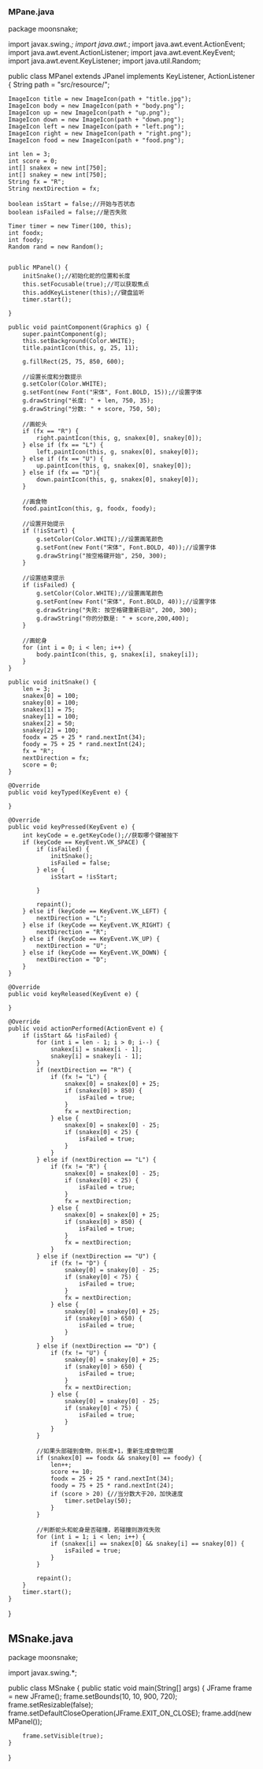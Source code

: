 ### MPane.java

package moonsnake;

import javax.swing.*;
import java.awt.*;
import java.awt.event.ActionEvent;
import java.awt.event.ActionListener;
import java.awt.event.KeyEvent;
import java.awt.event.KeyListener;
import java.util.Random;

public class MPanel extends JPanel implements KeyListener, ActionListener {
    String path = "src/resource/";

    ImageIcon title = new ImageIcon(path + "title.jpg");
    ImageIcon body = new ImageIcon(path + "body.png");
    ImageIcon up = new ImageIcon(path + "up.png");
    ImageIcon down = new ImageIcon(path + "down.png");
    ImageIcon left = new ImageIcon(path + "left.png");
    ImageIcon right = new ImageIcon(path + "right.png");
    ImageIcon food = new ImageIcon(path + "food.png");

    int len = 3;
    int score = 0;
    int[] snakex = new int[750];
    int[] snakey = new int[750];
    String fx = "R";
    String nextDirection = fx;

    boolean isStart = false;//开始与否状态
    boolean isFailed = false;//是否失败

    Timer timer = new Timer(100, this);
    int foodx;
    int foody;
    Random rand = new Random();


    public MPanel() {
        initSnake();//初始化蛇的位置和长度
        this.setFocusable(true);//可以获取焦点
        this.addKeyListener(this);//键盘监听
        timer.start();

    }

    public void paintComponent(Graphics g) {
        super.paintComponent(g);
        this.setBackground(Color.WHITE);
        title.paintIcon(this, g, 25, 11);

        g.fillRect(25, 75, 850, 600);

        //设置长度和分数提示
        g.setColor(Color.WHITE);
        g.setFont(new Font("宋体", Font.BOLD, 15));//设置字体
        g.drawString("长度: " + len, 750, 35);
        g.drawString("分数: " + score, 750, 50);

        //画蛇头
        if (fx == "R") {
            right.paintIcon(this, g, snakex[0], snakey[0]);
        } else if (fx == "L") {
            left.paintIcon(this, g, snakex[0], snakey[0]);
        } else if (fx == "U") {
            up.paintIcon(this, g, snakex[0], snakey[0]);
        } else if (fx == "D"){
            down.paintIcon(this, g, snakex[0], snakey[0]);
        }

        //画食物
        food.paintIcon(this, g, foodx, foody);

        //设置开始提示
        if (!isStart) {
            g.setColor(Color.WHITE);//设置画笔颜色
            g.setFont(new Font("宋体", Font.BOLD, 40));//设置字体
            g.drawString("按空格键开始", 250, 300);
        }

        //设置结束提示
        if (isFailed) {
            g.setColor(Color.WHITE);//设置画笔颜色
            g.setFont(new Font("宋体", Font.BOLD, 40));//设置字体
            g.drawString("失败: 按空格键重新启动", 200, 300);
            g.drawString("你的分数是: " + score,200,400);
        }

        //画蛇身
        for (int i = 0; i < len; i++) {
            body.paintIcon(this, g, snakex[i], snakey[i]);
        }
    }

    public void initSnake() {
        len = 3;
        snakex[0] = 100;
        snakey[0] = 100;
        snakex[1] = 75;
        snakey[1] = 100;
        snakex[2] = 50;
        snakey[2] = 100;
        foodx = 25 + 25 * rand.nextInt(34);
        foody = 75 + 25 * rand.nextInt(24);
        fx = "R";
        nextDirection = fx;
        score = 0;
    }

    @Override
    public void keyTyped(KeyEvent e) {

    }

    @Override
    public void keyPressed(KeyEvent e) {
        int keyCode = e.getKeyCode();//获取哪个键被按下
        if (keyCode == KeyEvent.VK_SPACE) {
            if (isFailed) {
                initSnake();
                isFailed = false;
            } else {
                isStart = !isStart;

            }

            repaint();
        } else if (keyCode == KeyEvent.VK_LEFT) {
            nextDirection = "L";
        } else if (keyCode == KeyEvent.VK_RIGHT) {
            nextDirection = "R";
        } else if (keyCode == KeyEvent.VK_UP) {
            nextDirection = "U";
        } else if (keyCode == KeyEvent.VK_DOWN) {
            nextDirection = "D";
        }
    }

    @Override
    public void keyReleased(KeyEvent e) {

    }

    @Override
    public void actionPerformed(ActionEvent e) {
        if (isStart && !isFailed) {
            for (int i = len - 1; i > 0; i--) {
                snakex[i] = snakex[i - 1];
                snakey[i] = snakey[i - 1];
            }
            if (nextDirection == "R") {
                if (fx != "L") {
                    snakex[0] = snakex[0] + 25;
                    if (snakex[0] > 850) {
                        isFailed = true;
                    }
                    fx = nextDirection;
                } else {
                    snakex[0] = snakex[0] - 25;
                    if (snakex[0] < 25) {
                        isFailed = true;
                    }
                }
            } else if (nextDirection == "L") {
                if (fx != "R") {
                    snakex[0] = snakex[0] - 25;
                    if (snakex[0] < 25) {
                        isFailed = true;
                    }
                    fx = nextDirection;
                } else {
                    snakex[0] = snakex[0] + 25;
                    if (snakex[0] > 850) {
                        isFailed = true;
                    }
                    fx = nextDirection;
                }
            } else if (nextDirection == "U") {
                if (fx != "D") {
                    snakey[0] = snakey[0] - 25;
                    if (snakey[0] < 75) {
                        isFailed = true;
                    }
                    fx = nextDirection;
                } else {
                    snakey[0] = snakey[0] + 25;
                    if (snakey[0] > 650) {
                        isFailed = true;
                    }
                }
            } else if (nextDirection == "D") {
                if (fx != "U") {
                    snakey[0] = snakey[0] + 25;
                    if (snakey[0] > 650) {
                        isFailed = true;
                    }
                    fx = nextDirection;
                } else {
                    snakey[0] = snakey[0] - 25;
                    if (snakey[0] < 75) {
                        isFailed = true;
                    }
                }
            }

            //如果头部碰到食物，则长度+1，重新生成食物位置
            if (snakex[0] == foodx && snakey[0] == foody) {
                len++;
                score += 10;
                foodx = 25 + 25 * rand.nextInt(34);
                foody = 75 + 25 * rand.nextInt(24);
                if (score > 20) {//当分数大于20，加快速度
                    timer.setDelay(50);
                }
            }

            //判断蛇头和蛇身是否碰撞，若碰撞则游戏失败
            for (int i = 1; i < len; i++) {
                if (snakex[i] == snakex[0] && snakey[i] == snakey[0]) {
                    isFailed = true;
                }
            }

            repaint();
        }
        timer.start();
    }
}

## MSnake.java

package moonsnake;

import javax.swing.*;

public class MSnake {
    public static void main(String[] args) {
        JFrame frame = new JFrame();
        frame.setBounds(10, 10, 900, 720);
        frame.setResizable(false);
        frame.setDefaultCloseOperation(JFrame.EXIT_ON_CLOSE);
        frame.add(new MPanel());

        frame.setVisible(true);
    }
}
